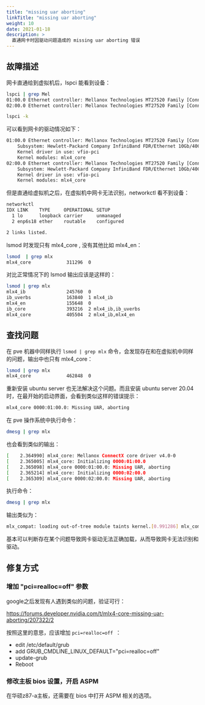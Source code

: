 ```yaml
---
title: "missing uar aborting"
linkTitle: "missing uar aborting"
weight: 10
date: 2021-01-18
description: >
  直通网卡时因驱动问题造成的 missing uar aborting 错误
---
```




## 故障描述

网卡直通给到虚拟机后，lspci 能看到设备：

```bash
lspci | grep Mel
01:00.0 Ethernet controller: Mellanox Technologies MT27520 Family [ConnectX-3 Pro]
02:00.0 Ethernet controller: Mellanox Technologies MT27520 Family [ConnectX-3 Pro]
```

```bash
lspci -k
```

可以看到网卡的驱动情况如下：

```bash
01:00.0 Ethernet controller: Mellanox Technologies MT27520 Family [ConnectX-3 Pro]
	Subsystem: Hewlett-Packard Company InfiniBand FDR/Ethernet 10Gb/40Gb 2-port 544+FLR-QSFP Adapter
	Kernel driver in use: vfio-pci
	Kernel modules: mlx4_core
02:00.0 Ethernet controller: Mellanox Technologies MT27520 Family [ConnectX-3 Pro]
	Subsystem: Hewlett-Packard Company InfiniBand FDR/Ethernet 10Gb/40Gb 2-port 544+FLR-QSFP Adapter
	Kernel driver in use: vfio-pci
	Kernel modules: mlx4_core
```

但是直通给虚拟机之后，在虚拟机中网卡无法识别，networkctl 看不到设备：

```bash
networkctl 
IDX LINK    TYPE     OPERATIONAL SETUP     
  1 lo      loopback carrier     unmanaged 
  2 enp6s18 ether    routable    configured

2 links listed.
```

lsmod 时发现只有 mlx4_core , 没有其他比如 mlx4_en：

```bash
lsmod  | grep mlx
mlx4_core             311296  0
```

对比正常情况下的 lsmod 输出应该是这样的：

```bash
lsmod | grep mlx   
mlx4_ib               245760  0
ib_uverbs             163840  1 mlx4_ib
mlx4_en               155648  0
ib_core               393216  2 mlx4_ib,ib_uverbs
mlx4_core             405504  2 mlx4_ib,mlx4_en
```

## 查找问题

在 pve 机器中同样执行 `lsmod | grep mlx` 命令，会发现存在和在虚拟机中同样的问题，输出中也只有 mlx4_core：

```bash
lsmod | grep mlx   
mlx4_core             462848  0
```

重新安装 ubuntu server 也无法解决这个问题。而且安装 ubuntu server 20.04 时，在最开始的启动界面，会看到类似这样的错误提示：

```bash
mlx4_core 0000:01:00.0: Missing UAR, aborting
```

在 pve 操作系统中执行命令：

```bash
dmesg | grep mlx    
```

也会看到类似的输出：

```bash
[    2.364990] mlx4_core: Mellanox ConnectX core driver v4.0-0
[    2.365005] mlx4_core: Initializing 0000:01:00.0
[    2.365098] mlx4_core 0000:01:00.0: Missing UAR, aborting
[    2.365214] mlx4_core: Initializing 0000:02:00.0
[    2.365309] mlx4_core 0000:02:00.0: Missing UAR, aborting
```

执行命令：

```bash
dmesg | grep mlx
```

输出类似为：

```bash
mlx_compat: loading out-of-tree module taints kernel.[0.991286] mlx_compat: module verification failed: signature and/or required key missing - tainting kernel[0.992456] mlx4_core: Mellanox ConnectX core driver v4.1-1.0.2 (27 Jun 2017)[0.992479] mlx4_core: Initializing 0000:01:00.0[0.992621] mlx4_core 0000:01:00.0: Missing UAR, aborting
```

基本可以判断存在某个问题导致网卡驱动无法正确加载，从而导致网卡无法识别和驱动。

## 修复方式

### 增加 "pci=realloc=off" 参数

google之后发现有人遇到类似的问题，验证可行：

https://forums.developer.nvidia.com/t/mlx4-core-missing-uar-aborting/207322/2

按照这里的意思，应该增加 `pci=realloc=off `：

- edit /etc/default/grub
- add GRUB_CMDLINE_LINUX_DEFAULT="pci=realloc=off"
- update-grub
- Reboot

### 修改主板 bios 设置，开启 ASPM 

在华硕z87-a主板，还需要在 bios 中打开 ASPM 相关的选项。

